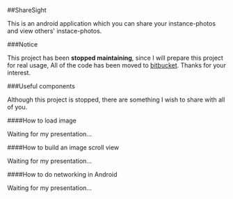##ShareSight

This is an android application which you can share your instance-photos and view others' instace-photos.

###Notice

This project has been **stopped maintaining**, since I will prepare this project for real usage, All of the code has been moved to [bitbucket](http://www.bitbucket.org). Thanks for your interest.

###Useful components

Although this project is stopped, there are something I wish to share with all of you.

####How to load image

Waiting for my presentation...

####How to build an image scroll view

Waiting for my presentation...

####How to do networking in Android

Waiting for my presentation...


